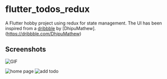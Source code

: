 
# flutter_todos_redux

A Flutter hobby project using redux for state management. The UI has been inspired from a [dribbble](https://dribbble.com/shots/5261578-Task-Manager-TODO-Interaction-UX) by [DhipuMathew].(https://dribbble.com/DhipuMathew)

## Screenshots

![GIF](https://cdn.dribbble.com/users/673583/screenshots/5261578/dribbble1.gif) 

![home page](https://lh3.googleusercontent.com/ajupf-ZQllLf5TIfWjSJ6pOQTMtqKDue_r-yo6MLkFXCDNFjcAscMxq2rt0XHo6YMiYCbKmdPEuH)     ![add todo](https://lh3.googleusercontent.com/S9dZ0BG9P_M7GbczeIM2tQ5T2wUNWXyw_Vg0fj_RfUGZS-A98tAfAY6nCtzfcOUqNUB5YywVXcp3)
